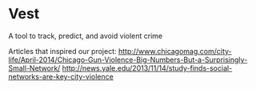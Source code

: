 Vest
====

A tool to track, predict, and avoid violent crime

Articles that inspired our project:
http://www.chicagomag.com/city-life/April-2014/Chicago-Gun-Violence-Big-Numbers-But-a-Surprisingly-Small-Network/
http://news.yale.edu/2013/11/14/study-finds-social-networks-are-key-city-violence

